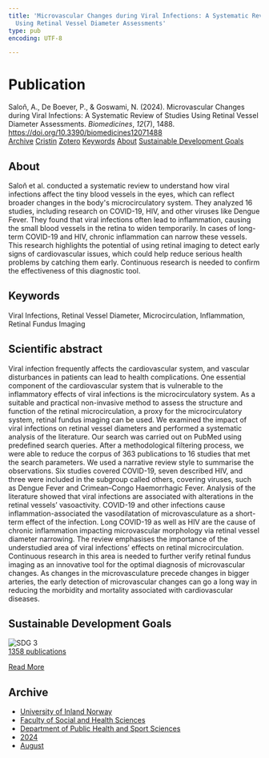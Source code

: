 ```yaml
---
title: 'Microvascular Changes during Viral Infections: A Systematic Review of Studies
  Using Retinal Vessel Diameter Assessments'
type: pub
encoding: UTF-8

---
```

<h1>Publication</h1>
<article id="csl-bib-container-QR4XNK5W" class="csl-bib-container">
  <div class="csl-bib-body"> <div class="csl-entry">Saloň, A., De Boever, P., &#38; Goswami, N. (2024). Microvascular Changes during Viral Infections: A Systematic Review of Studies Using Retinal Vessel Diameter Assessments. <i>Biomedicines</i>, <i>12</i>(7), 1488. <a href="https://doi.org/10.3390/biomedicines12071488">https://doi.org/10.3390/biomedicines12071488</a></div> </div>
  <div class="csl-bib-buttons">
    <a href="#taxonomy-article-QR4XNK5W" alt="archive" class="csl-bib-button">Archive</a>
    <a href="https://app.cristin.no/results/show.jsf?id=2287742" alt="Cristin" class="csl-bib-button">Cristin</a>
    <a href="http://zotero.org/groups/5881554/items/QR4XNK5W" alt="Zotero" class="csl-bib-button">Zotero</a>
    <a href="#keywords-article-QR4XNK5W" alt="keywords" class="csl-bib-button">Keywords</a>
    <a href="#about-article-QR4XNK5W" alt="about_pub" class="csl-bib-button">About</a>
    <a href="#sdg-article-QR4XNK5W" alt="sdg" class="csl-bib-button">Sustainable Development Goals</a>
  </div>
  <div id="csl-bib-meta-container-QR4XNK5W"></div>
</article>
<div id="csl-bib-meta-QR4XNK5W" class="csl-bib-meta">
  <article id="about-article-QR4XNK5W" class="about_pub-article">
    <h1>About</h1>
    Saloň et al. conducted a systematic review to understand how viral infections affect the tiny blood vessels in the eyes, which can reflect broader changes in the body's microcirculatory system. They analyzed 16 studies, including research on COVID-19, HIV, and other viruses like Dengue Fever. They found that viral infections often lead to inflammation, causing the small blood vessels in the retina to widen temporarily. In cases of long-term COVID-19 and HIV, chronic inflammation can narrow these vessels. This research highlights the potential of using retinal imaging to detect early signs of cardiovascular issues, which could help reduce serious health problems by catching them early. Continuous research is needed to confirm the effectiveness of this diagnostic tool.
  </article>
  <article id="keywords-article-QR4XNK5W" class="keywords-article">
    <h1>Keywords</h1>
    Viral Infections, Retinal Vessel Diameter, Microcirculation, Inflammation, Retinal Fundus Imaging
  </article>
  <article id="abstract-article-QR4XNK5W" class="abstract-article">
    <h1>Scientific abstract</h1>
    Viral infection frequently affects the cardiovascular system, and vascular disturbances in patients can lead to health complications. One essential component of the cardiovascular system that is vulnerable to the inflammatory effects of viral infections is the microcirculatory system. As a suitable and practical non-invasive method to assess the structure and function of the retinal microcirculation, a proxy for the microcirculatory system, retinal fundus imaging can be used. We examined the impact of viral infections on retinal vessel diameters and performed a systematic analysis of the literature. Our search was carried out on PubMed using predefined search queries. After a methodological filtering process, we were able to reduce the corpus of 363 publications to 16 studies that met the search parameters. We used a narrative review style to summarise the observations. Six studies covered COVID-19, seven described HIV, and three were included in the subgroup called others, covering viruses, such as Dengue Fever and Crimean–Congo Haemorrhagic Fever. Analysis of the literature showed that viral infections are associated with alterations in the retinal vessels’ vasoactivity. COVID-19 and other infections cause inflammation-associated the vasodilatation of microvasculature as a short-term effect of the infection. Long COVID-19 as well as HIV are the cause of chronic inflammation impacting microvascular morphology via retinal vessel diameter narrowing. The review emphasises the importance of the understudied area of viral infections’ effects on retinal microcirculation. Continuous research in this area is needed to further verify retinal fundus imaging as an innovative tool for the optimal diagnosis of microvascular changes. As changes in the microvasculature precede changes in bigger arteries, the early detection of microvascular changes can go a long way in reducing the morbidity and mortality associated with cardiovascular diseases.
  </article>
  <article id="sdg-article-QR4XNK5W" class="sdg-article">
    <h1>Sustainable Development Goals</h1>
    <div class="sdg-container"><div id="sdg3" class="sdg">
        <img src="{{< params subfolder >}}images/sdg/sdg03_en.png" class="image" alt="SDG 3">
        <div class="sdg-overlay">
          <a href="/en/archive/?key=?sdg=3#archive" class="sdg-publication-count"><span>1358</span> publications</a>
          <p><a href="https://sdgs.un.org/goals/goal3" class="sdg-read-more">Read More</a></p>
        </div>
      </div></div>
  </article>
  <article id="taxonomy-article-QR4XNK5W" class="taxonomy-article">
    <h1>Archive</h1>
    <ul>
      <li>
        <a href="/en/archive/?key=3DCRN523">University of Inland Norway</a>
      </li>
      <li>
        <a href="/en/archive/?key=IDKFS3MX">Faculty of Social and Health Sciences</a>
      </li>
      <li>
        <a href="/en/archive/?key=FJXE3Z8X">Department of Public Health and Sport Sciences</a>
      </li>
      <li>
        <a href="/en/archive/?key=DLUBDP8T">2024</a>
      </li>
      <li>
        <a href="/en/archive/?key=YNVHCBJ4">August</a>
      </li>
    </ul>
  </article>
</div>
